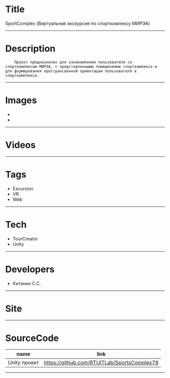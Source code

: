 # Title
SportComplex (Виртуальная экскурсия по спорткомлексу МИРЭА)

---

# Description

		Проект предназначен для ознакомления пользователя со спорткомлексом МИРЭА, с представленными помещениями спорткомлекса и для формирования пространсвенной ориентации пользователя в спорткомплексе.
---

# Images
* ![]()
* ![]()
---

# Videos

---

# Tags
* Excursion
* VR
* Web
---
# Tech
* TourCreator
* Unity
---
# Developers
* Китанин С.С.
---
# Site
---
# SourceCode
| name                         | link                                          |
| ---------------------------- | --------------------------------------------- |
| Unity проект                 | https://github.com/RTUITLab/SportsComplex78   |

---